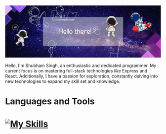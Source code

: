 ![Design and Development](https://github.com/ShubSi26/ShubSi26/blob/main/Hola_page-0001.jpg)

<!--
**ShubSi26/ShubSi26** is a ✨ _special_ ✨ repository because its `README.md` (this file) appears on your GitHub profile.

Here are some ideas to get you started:

- 🔭 I’m currently working on ...
- 🌱 I’m currently learning ...
- 👯 I’m looking to collaborate on ...
- 🤔 I’m looking for help with ...
- 💬 Ask me about ...
- 📫 How to reach me: ...
- 😄 Pronouns: ...
- ⚡ Fun fact: ...
-->
Hello, I'm Shubham Singh, an enthusiastic and dedicated programmer. My current focus is on mastering full-stack technologies like Express and React. Additionally, I have a passion for exploration, constantly delving into new technologies to expand my skill set and knowledge.

<h1>Languages and Tools<h1>

[![My Skills](https://skillicons.dev/icons?i=js,html,css,angular,bash,c,cpp,discord,express,figma,git,github,idea,java,jquery,linkedin,linux,mysql,nodejs,npm,pycharm,py,replit,stackoverflow,ubuntu,vscode,bootstrap)](https://skillicons.dev)

